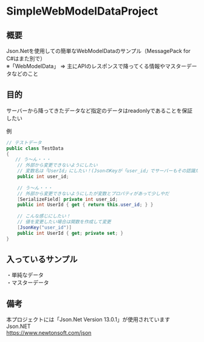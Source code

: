 # SimpleWebModelDataProject

## 概要
Json.Netを使用しての簡単なWebModelDataのサンプル（MessagePack for C#はまた別で）  
※「WebModelData」 => 主にAPIのレスポンスで降ってくる情報やマスターデータなどのこと

## 目的
サーバーから降ってきたデータなど指定のデータはreadonlyであることを保証したい 
  
例  
```C#
// テストデータ
public class TestData
{
　　// う～ん・・・
    // 外部から変更できないようにしたい
    // 変数名は「UserId」にしたい！(JsonのKeyが「user_id」でサーバーもその認識だから変えられない・・などの理由)
    public int user_id;
    
    // う～ん・・・
    // 外部から変更できないようにしたが変数とプロパティがあって少しやだ
    [SerializeField] private int user_id;
    public int UserId { get { return this.user_id; } }
    
    // こんな感じにしたい！
    // 値を変更したい場合は関数を作成して変更
    [JsonKey("user_id")]
    public int UserId { get; private set; }
}
```  

## 入っているサンプル
・単純なデータ  
・マスターデータ

## 備考
本プロジェクトには「Json.Net Version 13.0.1」が使用されています  
Json.NET  
https://www.newtonsoft.com/json
